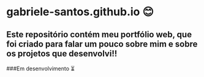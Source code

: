 # gabriele-santos.github.io  :blush:

## Este repositório contém meu portfólio web, que foi criado para falar um pouco sobre mim e sobre os projetos que desenvolvi!!

###Em desenvolvimento :hourglass_flowing_sand:
